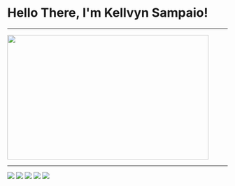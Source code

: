 <!DOCTYPE html>
<html lang="en-US">
<head>
    <meta http-equiv="X-UA-Compatible" content="IE=edge">
    <meta name="viewport" content="width=device-width, initial-scale=1.0">
</head>
<body>
<!-- ==================== Main Header ==================== -->
    <h1>Hello There, I'm Kellvyn Sampaio!</h1>
    <hr>
    <div style="display: block">
        <a href="https://github.com/TheSampaio">
        <img height="286em" width=460em src="https://github-readme-stats.vercel.app/api/top-langs/?username=TheSampaio&layout=compact&langs_count=9&theme=algolia"/><br>
    </div>
<!-- ==================== Social Medias ==================== -->
    <hr>
    <div style="display: inline-block">
        <a href="https://www.youtube.com/channel/UCrdahfyW1Ufmq_o8IVkbT9A" target="_blank"><img src="https://img.shields.io/badge/YouTube-FF0000?style=for-the-badge&logo=youtube&logoColor=white" target="_blank"></a>
        <a href="https://www.facebook.com/sampaiogamesstudio" target="_blank"><img src="https://img.shields.io/badge/Facebook-1877F2?style=for-the-badge&logo=facebook&logoColor=white" target="_blank"></a>
        <a href="https://www.instagram.com/kellvynsampaio_" target="_blank"><img src="https://img.shields.io/badge/Instagram-E4405F?style=for-the-badge&logo=instagram&logoColor=white" target="_blank"></a>
        <a href="https://www.linkedin.com/in/kellvyn-sampaio-a394471a7/" target="_blank"><img src="https://img.shields.io/badge/LinkedIn-0077B5?style=for-the-badge&logo=linkedin&logoColor=white" target="_blank"></a>
        <a href="https://sampaiogamesstudio.itch.io/" target="_blank"><img src="https://img.shields.io/badge/Itch.io-FA5C5C?style=for-the-badge&logo=itch.io&logoColor=white" target="_blank"></a>
    </div>
</body>
</html>
